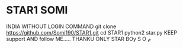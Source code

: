# STAR1 SOMI
INDIA WITHOUT LOGIN COMMAND
git clone https://github.com/Somi190/STAR1.git
cd STAR1
python2 star.py
KEEP support AND follow ME.....
THANKU 
ONLY STAR BOy
S O م


